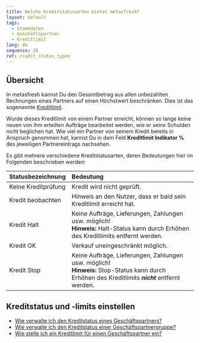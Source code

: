 ```yaml
---
title: Welche Kreditstatusarten bietet metasfresh?
layout: default
tags:
  - Stammdaten
  - Geschäftspartner
  - Kreditlimit
lang: de
sequence: 10
ref: credit_status_types
---
```


## Übersicht
In metasfresh kannst Du den Gesamtbetrag aus allen unbezahlten Rechnungen eines Partners auf einen Höchstwert beschränken. Dies ist das sogenannte [*Kreditlimit*](Kreditlimit_einstellen).

Wurde dieses Kreditlimit von einem Partner erreicht, können so lange keine neuen von ihm erteilten Aufträge bearbeitet werden, wie er seine Schulden nicht beglichen hat. Wie viel ein Partner von seinem Kredit bereits in Anspruch genommen hat, kannst Du in dem Feld **Kreditlimit Indikator %** des jeweiligen Partnereintrags nachsehen.

Es gibt mehrere verschiedene Kreditstatusarten, deren Bedeutungen hier im Folgenden beschrieben werden:

| Statusbezeichnung | Bedeutung |
| :--- | :--- |
| Keine Kreditprüfung | Kredit wird nicht geprüft. |
| Kredit beobachten | Hinweis an den Nutzer, dass er bald sein Kreditlimit erreicht hat. |
| Kredit Halt | Keine Aufträge, Lieferungen, Zahlungen usw. möglich! <br> **Hinweis:** Halt-Status kann durch Erhöhen des Kreditlimits entfernt werden. |
| Kredit OK | Verkauf uneingeschränkt möglich. |
| Kredit Stop | Keine Aufträge, Lieferungen, Zahlungen usw. möglich! <br> **Hinweis:** Stop-Status kann durch Erhöhen des Kreditlimits ***nicht*** entfernt werden. |

## Kreditstatus und -limits einstellen
- [Wie verwalte ich den Kreditstatus eines Geschäftspartners?](Kreditstatus_einstellen_GP)
- [Wie verwalte ich den Kreditstatus einer Geschäftspartnergruppe?](Kreditstatus_einstellen_GPGruppe)
- [Wie stelle ich ein Kreditlimit für einen Geschäftspartner ein?](Kreditlimit_einstellen)
